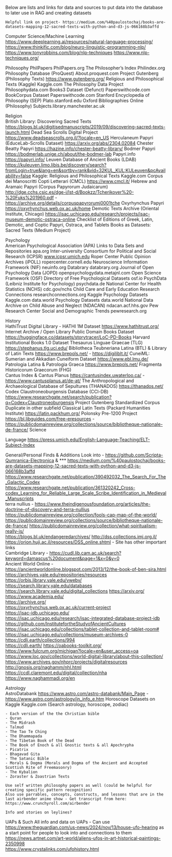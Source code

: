 Below are lists and links for data and sources to put data into the database to later use in RAG and creating datasets
	
	Helpful link on project- https://medium.com/%40paulostochaj/books-are-datasets-mapping-12-sacred-texts-with-python-and-d3-js-066168b3affd

Computer Science/Machine Learning	https://www.deeplearning.ai/resources/natural-language-processing/	
	https://www.thinkific.com/blog/neuro-linguistic-programming-nlp/	
	https://www.tonyrobbins.com/blog/nlp-techniques	
	https://www.nlp-techniques.org/	
		
Philosophy
	PhilPapers	PhilPapers.org
	The Philosopher’s Index	Philindex.org
	Philosophy Database (ProQuest)	About.proquest.com
	Project Gutenberg (Philosophy Texts)	https://www.gutenberg.org/
	Religious and Philosophical Texts (Kaggle)	Kaggle.com
	The Philosophy Data Project	Philosophydata.com
	Books3 Dataset (Defunct)	Paperswithcode.com
	BookCorpus Dataset	Paperswithcode.com
	Stanford Encyclopedia of Philosophy (SEP)	Plato.stanford.edu
	Oxford Bibliographies Online (Philosophy)	Subjects.library.manchester.ac.uk

Religion		
	British Library: Discovering Sacred Texts	https://blogs.bl.uk/digitisedmanuscripts/2019/09/discovering-sacred-texts-launch.html
	Dead Sea Scrolls Digital Project	https://www.deadseascrolls.org.il/?locale=en_US
	Herculaneum Papyri (EduceLab-Scrolls Dataset)	https://arxiv.org/abs/2304.02084
	Chester Beatty Papyri	https://hazine.info/chester-beatty-library/
	Bodmer Papyri	https://bodmerlab.unige.ch/about/the-bodmer-lab
	Papyri.info	https://papyri.info/
	Leuven Database of Ancient Books (LDAB)	https://kuleuven.limo.libis.be/discovery/search?fromLogin=true&lang=en&sortby=rank&vid=32KUL_KUL:KULeuven&pcAvailability=false
	Kaggle: Religious and Philosophical Texts	Kaggle.com
	Corpus dei Manoscritti Copti Letterari (CMCL)	https://www.cmcl.it/
	Hebrew and Aramaic Papyri (Corpus Papyrorum Judaicarum)	http://dge.cchs.csic.es/dge-i/lst-d/Bookzz/Tcherikover%20-%20Fuks%201960.pdf - https://archive.org/details/corpuspapyrorumj0001tche
	Oxyrhynchus Papyri	https://oxyrhynchus.web.ox.ac.uk/home
	Demotic Texts Archive (Oriental Institute, Chicago)	https://isac.uchicago.edu/research/projects/isac-museum-demotic-ostraca-online
	Checklist of Editions of Greek, Latin, Demotic, and Coptic Papyri, Ostraca, and Tablets	
	Books as Datasets: Sacred Texts (Medium Project)	
		
Psychology		
	American Psychological Association (APA) Links to Data Sets and Repositories	apa.org
	Inter-university Consortium for Political and Social Research (ICPSR)	www.icpsr.umich.edu
	Roper Center Public Opinion Archives (iPOLL)	ropercenter.cornell.edu
	Neuroscience Information Framework (NIF)	neuinfo.org
	Databrary	databrary.org
	Journal of Open Psychology Data (JOPD)	openpsychologydata.metajnl.com
	Open Science Framework (OSF) Directory of Free Psychological Datasets	osf.io
	PsychData (Leibniz Institute for Psychology)	psychdata.de
	National Center for Health Statistics (NCHS)	cdc.gov/nchs
	Child Care and Early Education Research Connections	researchconnections.org
	Kaggle Psychology Datasets	Kaggle.com
	data.world Psychology Datasets	data.world
	National Data Archive on Child Abuse and Neglect (NDACAN)	ndacan.acf.hhs.gov
	Pew Research Center Social and Demographic Trends	pewresearch.org

History		
	HathiTrust Digital Library - HATHI 1M Dataset	https://www.hathitrust.org/
	Internet Archive / Open Library Public Domain Books Dataset	https://huggingface.co/datasets/storytracer/LoC-PD-Books
	Harvard Institutional Books 1.0 Dataset	
	Thesaurus Linguae Graecae (TLG)	https://stephanus.tlg.uci.edu/
	Bibliotheca Teubneriana Latina (BTL) & Library of Latin Texts	https://www.brepols.net/ - https://digiliblt.it/
	CuneiML: Sumerian and Akkadian Cuneiform Dataset	https://www.ebl.lmu.de/
	Patrologia Latina & Patrologia Graeca	https://www.brepols.net/
	Fragmenta Historicorum Graecorum (FHG)	
	Cantus Index & Cantus Planus	https://cantusindex.uwaterloo.ca/ - https://www.cantusplanus.at/de-at/
	The Anthropological and Archaeological Database of Sepultures (THANADOS)	https://thanados.net/
	Codex Claustroneoburgensis Database (CCl-DB)	https://www.researchgate.net/search/publication?q=Codex+Claustroneoburgensis
	Project Gutenberg Standardized Corpus	Duplicate in other subfield
	Classical Latin Texts (Packard Humanities Institute)	https://latin.packhum.org/
	Polonsky Pre-1200 Project	https://bl.libguides.com/free-eresources - https://publicdomainreview.org/collections/source/bibliotheque-nationale-de-france/
Science		
		
		
		
		
		
		
		
Language	https://press.umich.edu/English-Language-Teaching/ELT-Subject-Index	
		
		
		
		
		
		
General/Personal Finds & Additions	Look into - https://github.com/Scripta-Qumranica-Electronica & *** https://medium.com/%40paulostochaj/books-are-datasets-mapping-12-sacred-texts-with-python-and-d3-js-066168b3affd	
	https://www.researchgate.net/publication/390492032_The_Search_For_The_Galactic_Codex	
	https://www.researchgate.net/publication/361320242_Cross-codex_Learning_for_Reliable_Large_Scale_Scribe_Identification_in_Medieval_Manuscripts	
	terra nullius - https://www.theindigenousfoundation.org/articles/the-doctrine-of-discovery-and-terra-nullius	
	https://publicdomainreview.org/collection/fools-cap-map-of-the-world/	
	https://publicdomainreview.org/collections/source/bibliotheque-nationale-de-france/	
	https://publicdomainreview.org/collection/what-spiritualism-really-is/	
	https://blogs.bl.uk/endangeredarchives/	
	http://dss.collections.imj.org.il/	
	https://orion.huji.ac.il/resources/DSS_online.shtml - Site has other important links	
	Cambridge Library - https://cudl.lib.cam.ac.uk/search?keyword=damascus%20document&page=1&x=0&y=0	
	Ancient World Online - https://ancientworldonline.blogspot.com/2013/12/the-book-of-ben-sira.html	
	https://archives.yale.edu/repositories/resources	
	https://orbis.library.yale.edu/vwebv/	
	https://search.library.yale.edu/databases	
	https://search.library.yale.edu/digital_collections	
	https://arxiv.org/	
	https://www.academia.edu/	
	https://archive.org/	
	https://oxyrhynchus.web.ox.ac.uk/current-project	
	https://isac-idb.uchicago.edu/	
	https://isac.uchicago.edu/research/isac-integrated-database-project-idb	
	https://github.com/InstitutefortheStudyofAncientCultures	
	https://isac.uchicago.edu/collections/tablet-collection-and-tablet-room#	
	https://isac.uchicago.edu/collections/museum-archives-0	
	https://cdli.earth/collections/994	
	https://cdli.earth/	
	https://oabooks-toolkit.org/	
	https://www.fulcrum.org/michigan?locale=en&user_access=oa	
	https://www.loc.gov/collections/world-digital-library/about-this-collection/	
	https://www.archives.gov/nhprc/projects/digitalresources	
	http://gnosis.org/naghamm/nhl.html	
	https://ccdl.claremont.edu/digital/collection/nha	
	https://www.naghammadi.org/en	

Astrology		
	AstroDatabank	https://www.astro.com/astro-databank/Main_Page - https://www.astro.com/astrology/in_info_e.htm
	Horoscope Datasets on Kaggle	Kaggle.com (Search astrology, horoscope, zodiac)
		
		
		
		
		
		
		
		
		
		
		
		
	- Each version of the the Christian bible	
	- Quran	
	- The Midrash	
	- Talmud	
	- The Tao Te Ching	
	- The Dhammapada	
	- The Tibetan Book of the Dead	
	- The Book of Enoch & all Gnostic texts & all Apochrypha 	
	- Picatrix	
	- Bhagavad Gita	
	- The Satanic Bible	
	- Morals & Dogma (Morals and Dogma of the Ancient and Accepted Scottish Rite of Freemasonry)	
	- The Kybalion	
	- Zoraster & Zoastrian Texts	
		
	Use self written philosophy papers as well (could be helpful for creating specific pattern recognition)	
	Also use parrables, concepts, constructs, and lessons that are in the last airbender anime show	- Get transcript from here: https://www.crunchyroll.com/airbender
		
	Info and stories on leylines?	
UAPs & Such	All info and data on UAPs - Can use https://www.theguardian.com/us-news/2024/nov/13/house-ufo-hearing as a start point for people to look into and connections to them 	
	https://news.artnet.com/art-world/aliens-ufos-in-art-historical-paintings-2350998	
	https://www.crystalinks.com/ufohistory.html	